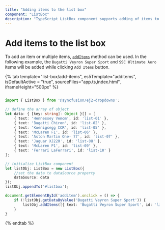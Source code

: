 ```yaml
---
title: "Adding items to the list box"
component: "ListBox"
description: "TypeScript ListBox component supports adding of items to the list box."
---
```


# Add items to the list box

To add an item or multiple items, [`addItems`](../api/list-box/#additems) method can be used. In the following example, the `Bugatti Veyron Super Sport` and `SSC Ultimate Aero` items will be added while clicking `Add Items` button.

{% tab template="list-box/add-items", es5Template="additems", isDefaultActive = "true", sourceFiles="app.ts,index.html", iframeHeight="500px" %}

```typescript

import { ListBox } from '@syncfusion/ej2-dropdowns';

// define the array of object
let data: { [key: string]: Object }[] = [
    { text: 'Hennessey Venom', id: 'list-01' },
    { text: 'Bugatti Chiron', id: 'list-02' },
    { text: 'Koenigsegg CCR', id: 'list-05' },
    { text: 'McLaren F1', id: 'list-06' },
    { text: 'Aston Martin One- 77', id: 'list-07' },
    { text: 'Jaguar XJ220', id: 'list-08' },
    { text: 'McLaren P1', id: 'list-09' },
    { text: 'Ferrari LaFerrari', id: 'list-10' }
];

// initialize ListBox component
let listObj: ListBox = new ListBox({
    //set the data to dataSource property
    dataSource: data
});
listObj.appendTo('#listbox');

document.getElementById('additem').onclick = () => {
    if (!listObj.getDataByValue('Bugatti Veyron Super Sport')) {
        listObj.addItems([{ text: 'Bugatti Veyron Super Sport', id: 'list-03' }, { text: 'SSC Ultimate Aero', id: 'list-04' }]);
    }
}

```

{% endtab %}